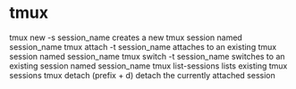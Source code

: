 # tmux
tmux new -s session_name
creates a new tmux session named session_name
tmux attach -t session_name
attaches to an existing tmux session named session_name
tmux switch -t session_name
switches to an existing session named session_name
tmux list-sessions
lists existing tmux sessions
tmux detach (prefix + d)
detach the currently attached session
